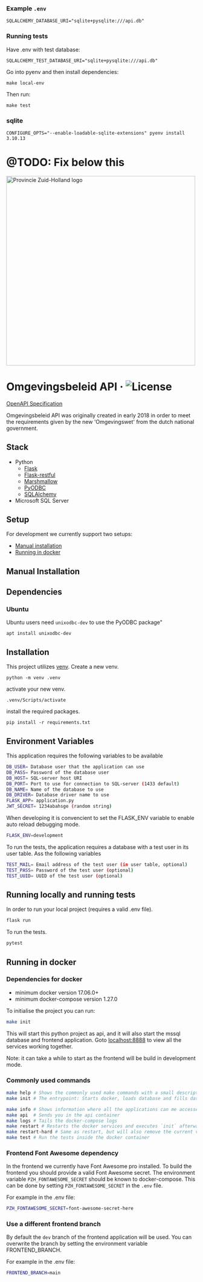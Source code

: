 
### Example `.env`

```
SQLALCHEMY_DATABASE_URI="sqlite+pysqlite:///api.db"
```

### Running tests

Have .env with test database:
```
SQLALCHEMY_TEST_DATABASE_URI="sqlite+pysqlite:///api.db"
```

Go into pyenv and then install dependencies:
```
make local-env
```

Then run:
```
make test
```

### sqlite


```
CONFIGURE_OPTS="--enable-loadable-sqlite-extensions" pyenv install 3.10.13
```


# @TODO: Fix below this





<img src="https://omgevingsbeleid.zuid-holland.nl/static/media/PZH_Basislogo.36627253.svg" alt="Provincie Zuid-Holland logo" width="500px">

# Omgevingsbeleid API · ![License](https://img.shields.io/github/license/Provincie-Zuid-Holland/Omgevingsbeleid-API)

[OpenAPI Specification](https://provincie-zuid-holland.github.io/Omgevingsbeleid-API/) 

Omgevingsbeleid API was originally created in early 2018 in order to meet the requirements
given by the new 'Omgevingswet' from the dutch national government.

## Stack
- Python
    + [Flask](http://flask.pocoo.org/)
    + [Flask-restful](https://github.com/flask-restful/flask-restful)
    + [Marshmallow](http://marshmallow.readthedocs.io/en/3.0/)
    + [PyODBC](https://github.com/mkleehammer/pyodbc)
    + [SQLAlchemy](https://github.com/sqlalchemy/sqlalchemy)
- Microsoft SQL Server

## Setup

For development we currently support two setups:
- [Manual installation](#manual-installation)
- [Running in docker](#running-in-docker)

## Manual Installation

## Dependencies

### Ubuntu

Ubuntu users need `unixodbc-dev` to use the PyODBC package"
```
apt install unixodbc-dev
```

## Installation
This project utilizes [venv](https://docs.python.org/3/tutorial/venv.html). Create a new venv.
```shell
python -m venv .venv
```
activate your new venv.
```shell
.venv/Scripts/activate
```
install the required packages.
```shell
pip install -r requirements.txt
```

## Environment Variables
This application requires the following variables to be available
``` bash
DB_USER= Database user that the application can use
DB_PASS= Password of the database user
DB_HOST= SQL-server host URI
DB_PORT= Port to use for connection to SQL-server (1433 default)
DB_NAME= Name of the database to use
DB_DRIVER= Database driver name to use
FLASK_APP= application.py
JWT_SECRET= 1234abahsge (random string)
```
When developing it is convencient to set the FLASK_ENV variable to enable auto reload debugging mode.

```bash
FLASK_ENV=development
```
To run the tests, the application requires a database with a test user in its user table.
Ass the following variables
```bash
TEST_MAIL= Email address of the test user (in user table, optional)
TEST_PASS= Password of the test user (optional)
TEST_UUID= UUID of the test user (optional)
```

## Running locally and running tests
In order to run your local project (requires a valid .env file).
```bash
flask run
```

To run the tests.
```bash
pytest
```

## Running in docker

### Dependencies for docker

- minimum docker version 17.06.0+
- minimum docker-compose version 1.27.0

To initialise the project you can run:
```bash
make init
```

This will start this python project as api, and it will also start the mssql database and frontend application.
Goto [localhost:8888](http://localhost:8888) to view all the services working together.

Note: it can take a while to start as the frontend will be build in development mode.

### Commonly used commands

```bash
make help # Shows the commonly used make commands with a small description
make init # The entrypoint: Starts docker, loads database and fills database with fixtures

make info # Shows information where all the applications can me accessed.
make api  # Sends you in the api container
make logs # Tails the docker-compose logs
make restart # Restarts the docker services and executes `init` afterwards
make restart-hard # Same as restart, but will also remove the current volumes
make test # Run the tests inside the docker container
```

### Frontend Font Awesome dependency

In the frontend we currently have Font Awesome pro installed. To build the frontend you should provide a valid Font Awesome secret.
The environment variable `PZH_FONTAWESOME_SECRET` should be known to docker-compose.
This can be done by setting `PZH_FONTAWESOME_SECRET` in the `.env` file.

For example in the .env file:
```bash
PZH_FONTAWESOME_SECRET=font-awesome-secret-here
```

### Use a different frontend branch

By default the `dev` branch of the frontend application will be used.
You can overwrite the branch by setting the environment variable FRONTEND_BRANCH.

For example in the .env file:
```bash
FRONTEND_BRANCH=main
```
